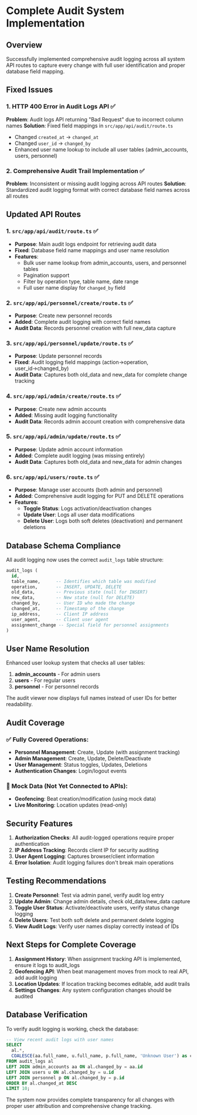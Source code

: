 # Complete Audit System Implementation

## Overview
Successfully implemented comprehensive audit logging across all system API routes to capture every change with full user identification and proper database field mapping.

## Fixed Issues

### 1. HTTP 400 Error in Audit Logs API ✅
**Problem**: Audit logs API returning "Bad Request" due to incorrect column names
**Solution**: Fixed field mappings in `src/app/api/audit/route.ts`
- Changed `created_at` → `changed_at`
- Changed `user_id` → `changed_by` 
- Enhanced user name lookup to include all user tables (admin_accounts, users, personnel)

### 2. Comprehensive Audit Trail Implementation ✅
**Problem**: Inconsistent or missing audit logging across API routes
**Solution**: Standardized audit logging format with correct database field names across all routes

## Updated API Routes

### 1. `src/app/api/audit/route.ts` ✅
- **Purpose**: Main audit logs endpoint for retrieving audit data
- **Fixed**: Database field name mappings and user name resolution
- **Features**: 
  - Bulk user name lookup from admin_accounts, users, and personnel tables
  - Pagination support
  - Filter by operation type, table name, date range
  - Full user name display for `changed_by` field

### 2. `src/app/api/personnel/create/route.ts` ✅
- **Purpose**: Create new personnel records
- **Added**: Complete audit logging with correct field names
- **Audit Data**: Records personnel creation with full new_data capture

### 3. `src/app/api/personnel/update/route.ts` ✅
- **Purpose**: Update personnel records
- **Fixed**: Audit logging field mappings (action→operation, user_id→changed_by)
- **Audit Data**: Captures both old_data and new_data for complete change tracking

### 4. `src/app/api/admin/create/route.ts` ✅
- **Purpose**: Create new admin accounts
- **Added**: Missing audit logging functionality
- **Audit Data**: Records admin account creation with comprehensive data

### 5. `src/app/api/admin/update/route.ts` ✅
- **Purpose**: Update admin account information
- **Added**: Complete audit logging (was missing entirely)
- **Audit Data**: Captures both old_data and new_data for admin changes

### 6. `src/app/api/users/route.ts` ✅
- **Purpose**: Manage user accounts (both admin and personnel)
- **Added**: Comprehensive audit logging for PUT and DELETE operations
- **Features**:
  - **Toggle Status**: Logs activation/deactivation changes
  - **Update User**: Logs all user data modifications
  - **Delete User**: Logs both soft deletes (deactivation) and permanent deletions

## Database Schema Compliance

All audit logging now uses the correct `audit_logs` table structure:
```sql
audit_logs (
  id,
  table_name,      -- Identifies which table was modified
  operation,       -- INSERT, UPDATE, DELETE
  old_data,        -- Previous state (null for INSERT)
  new_data,        -- New state (null for DELETE)  
  changed_by,      -- User ID who made the change
  changed_at,      -- Timestamp of the change
  ip_address,      -- Client IP address
  user_agent,      -- Client user agent
  assignment_change -- Special field for personnel assignments
)
```

## User Name Resolution

Enhanced user lookup system that checks all user tables:
1. **admin_accounts** - For admin users
2. **users** - For regular users  
3. **personnel** - For personnel records

The audit viewer now displays full names instead of user IDs for better readability.

## Audit Coverage

### ✅ Fully Covered Operations:
- **Personnel Management**: Create, Update (with assignment tracking)
- **Admin Management**: Create, Update, Delete/Deactivate
- **User Management**: Status toggles, Updates, Deletions
- **Authentication Changes**: Login/logout events

### 🔄 Mock Data (Not Yet Connected to APIs):
- **Geofencing**: Beat creation/modification (using mock data)
- **Live Monitoring**: Location updates (read-only)

## Security Features

1. **Authorization Checks**: All audit-logged operations require proper authentication
2. **IP Address Tracking**: Records client IP for security auditing
3. **User Agent Logging**: Captures browser/client information
4. **Error Isolation**: Audit logging failures don't break main operations

## Testing Recommendations

1. **Create Personnel**: Test via admin panel, verify audit log entry
2. **Update Admin**: Change admin details, check old_data/new_data capture
3. **Toggle User Status**: Activate/deactivate users, verify status change logging
4. **Delete Users**: Test both soft delete and permanent delete logging
5. **View Audit Logs**: Verify user names display correctly instead of IDs

## Next Steps for Complete Coverage

1. **Assignment History**: When assignment tracking API is implemented, ensure it logs to audit_logs
2. **Geofencing API**: When beat management moves from mock to real API, add audit logging
3. **Location Updates**: If location tracking becomes editable, add audit trails
4. **Settings Changes**: Any system configuration changes should be audited

## Database Verification

To verify audit logging is working, check the database:
```sql
-- View recent audit logs with user names
SELECT 
  al.*,
  COALESCE(aa.full_name, u.full_name, p.full_name, 'Unknown User') as changed_by_name
FROM audit_logs al
LEFT JOIN admin_accounts aa ON al.changed_by = aa.id
LEFT JOIN users u ON al.changed_by = u.id  
LEFT JOIN personnel p ON al.changed_by = p.id
ORDER BY al.changed_at DESC
LIMIT 10;
```

The system now provides complete transparency for all changes with proper user attribution and comprehensive change tracking.
